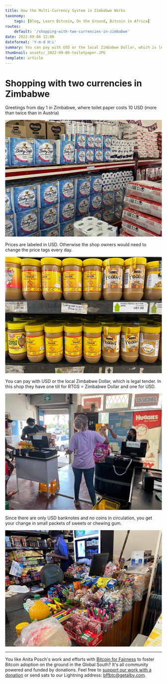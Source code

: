 ```yaml
---
title: How the Multi-Currency System in Zimbabwe Works
taxonomy:
    tags: [Blog, Learn Bitcoin, On the Ground, Bitcoin in Africa]
routes:
    default: '/shopping-with-two-currencies-in-zimbabwe'
date: 2022-09-06 12:00
dateformat: 'Y-m-d H:i'
summary: You can pay with USD or the local Zimbabwe Dollar, which is legal tender.
thumbnail: assets/_2022-09-06-toiletpaper.JPG
template: article
---
```


# Shopping with two currencies in Zimbabwe

Greetings from day 1 in Zimbabwe, where toilet paper costs 10 USD (more than twice than in Austria) 

![](assets/_2022-09-06-toiletpaper.jpg)

Prices are labeled in USD. Otherwise the shop owners would need to change the price tags every day.

![](assets/_2022-09-06-price-usd.jpg)

You can pay with USD or the local Zimbabwe Dollar, which is legal tender. In this shop they have one till for RTGS = Zimbabwe Dollar and one for USD.

![](assets/_2022-09-06-tills.jpg)

Since there are only USD banknotes and no coins in circulation, you get your change in small packets of sweets or chewing gum.

![](assets/_2022-09-06-change.jpg)

---

You like Anita Posch's work and efforts with [Bitcoin for Fairness](https://bffbtc.org) to foster Bitcoin adoption on the ground in the Global South? It's all community powered and funded by donations. Feel free to [support our work with a donation](https://anita.link/donate) or send sats to our Lightning address: bffbtc@getalby.com.